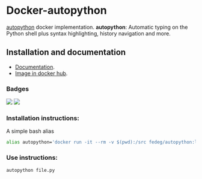 # Docker-autopython

[autopython](https://github.com/gosella/autopython) docker implementation.
**autopython**: Automatic typing on the Python shell plus syntax highlighting, history navigation and more.

## Installation and documentation
- [Documentation](https://fedeg.github.io/autopython/ "github page").
- [Image in docker hub](https://hub.docker.com/r/fedeg/autopython/ "docker hub").

### Badges

[![](https://images.microbadger.com/badges/version/fedeg/autopython:latest.svg)](http://microbadger.com/images/fedeg/autopython:latest "Get your own version badge on microbadger.com")
[![](https://images.microbadger.com/badges/image/fedeg/autopython:latest.svg)](http://microbadger.com/images/fedeg/autopython:latest "Get your own image badge on microbadger.com")

### Installation instructions:
A simple bash alias
```bash
alias autopython='docker run -it --rm -v $(pwd):/src fedeg/autopython:latest'
```

### Use instructions:
```bash
autopython file.py
```
